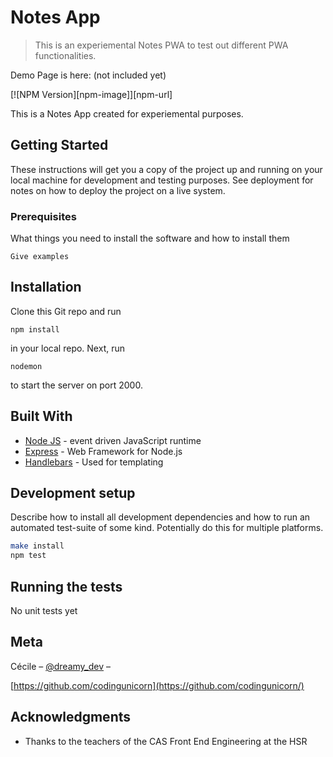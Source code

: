 
# Notes App
> This is an experiemental Notes PWA to test out different PWA functionalities.

Demo Page is here: (not included yet)

[![NPM Version][npm-image]][npm-url]

This is a Notes App created for experiemental purposes.



## Getting Started
  
These instructions will get you a copy of the project up and running on your local machine for development and testing purposes. See deployment for notes on how to deploy the project on a live system.

### Prerequisites

What things you need to install the software and how to install them

```
Give examples
```



## Installation

Clone this Git repo and run 

```
npm install 
```

in your local repo. Next, run 

```
nodemon
```
to start the server on port 2000.


## Built With

* [Node JS](https://nodejs.org/en/) - event driven JavaScript runtime
* [Express](http://expressjs.com/de/) - Web Framework for Node.js
* [Handlebars](https://handlebarsjs.com/) - Used for templating



## Development setup

Describe how to install all development dependencies and how to run an automated test-suite of some kind. Potentially do this for multiple platforms.

```sh
make install
npm test
```

## Running the tests

No unit tests yet




## Meta

Cécile – [@dreamy_dev](https://www.instagram.com/dreamy_dev/) – 


[https://github.com/codingunicorn](https://github.com/codingunicorn/)



## Acknowledgments

* Thanks to the teachers of the CAS Front End Engineering at the HSR

